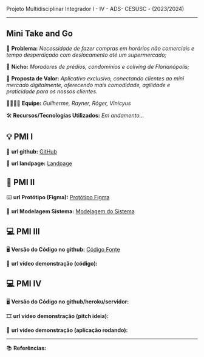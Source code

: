 Projeto Multidisciplinar Integrador I - IV - ADS- CESUSC - (2023/2024)

-------------------
## Mini Take and Go


🙁 **Problema:** *Necessidade de fazer compras em horários não comerciais e tempo desperdiçado com deslocamento até um supermercado;*


🙂 **Nicho:** *Moradores de prédios, condomínios e coliving de Florianópolis;*

🎁 **Proposta de Valor:** *Aplicativo exclusivo, conectando clientes ao mini mercado digitalmente, oferecendo mais comodidade, agilidade e praticidade para os nossos clientes.*

🧑‍💻👩‍💻 **Equipe:** *Guilherme, Rayner, Róger, Vinicyus*

🛠️ **Recursos/Tecnologias Utilizados:** *Em andamento...*

💡 PMI I
-------------------

🔗 **url github:**  [GitHub](https://github.com/guilhermedcl/projetoPMI) 

🛬 **url landpage:** [Landpage](https://guilhermedcl.github.io/PMI/)

📲 PMI II
-------------------

⌨️ **url Protótipo (Figma):** [Protótipo Figma](https://www.figma.com/file/NnsU7i3ua3TRxtLkYQJfKG/Prot%C3%B3tipo-naveg%C3%A1vel-APP-PMI?type=design&node-id=0%3A1&mode=design&t=Wi4GQsYcVJkuVpxM-1)

📝 **url Modelagem Sistema:** [Modelagem do Sistema](https://github.com/guilhermedcl/projetoPMI/tree/main/diagramas)

💻 PMI III
-------------------

🖥️ **Versão do Código no github:** [Código Fonte](https://github.com/vinicyusads11/appMiniTakeAndGo)

🎥 **url vídeo demonstração (código):**

💻 PMI IV
-------------------

🖥️ **Versão do Código no github/heroku/servidor:**

🎞️ **url vídeo demonstração (pitch ideia):**

🎥 **url vídeo demonstração (aplicação rodando):**

-------------------

📚 **Referências:**
